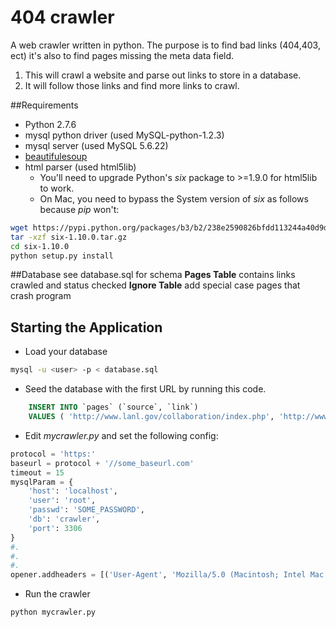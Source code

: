 
# 404 crawler
A web crawler written in python. The purpose is to find bad links (404,403, ect) it's also to find pages missing the meta data field.

1. This will crawl a website and parse out links to store in a database.
2. It will follow those links and find more links to crawl.

##Requirements
* Python 2.7.6
* mysql python driver (used MySQL-python-1.2.3) 
* mysql server (used MySQL 5.6.22)
* [beautifulesoup](http://www.crummy.com/software/BeautifulSoup/)
* html parser (used html5lib)
    * You'll need to upgrade Python's *six* package to >=1.9.0 for html5lib to work.
    * On Mac, you need to bypass the System version of *six* as follows because *pip* won't:

```bash
wget https://pypi.python.org/packages/b3/b2/238e2590826bfdd113244a40d9d3eb26918bd798fc187e2360a8367068db/six-1.10.0.tar.gz#md5=34eed507548117b2ab523ab14b2f8b55
tar -xzf six-1.10.0.tar.gz
cd six-1.10.0
python setup.py install
```
 
##Database
see database.sql for schema
**Pages Table**
contains links crawled and status checked
**Ignore Table**
add special case pages that crash program


## Starting the Application
* Load your database

```bash
mysql -u <user> -p < database.sql
```

* Seed the database with the first URL by running this code.

```sql
    INSERT INTO `pages` (`source`, `link`) 
    VALUES ( 'http://www.lanl.gov/collaboration/index.php', 'http://www.lanl.gov/about/index.php' );
```

* Edit *mycrawler.py* and set the following config:

```python
protocol = 'https:'
baseurl = protocol + '//some_baseurl.com'
timeout = 15
mysqlParam = {
    'host': 'localhost',
    'user': 'root',
    'passwd': 'SOME_PASSWORD',
    'db': 'crawler',
    'port': 3306
}
#.
#.
#.
opener.addheaders = [('User-Agent', 'Mozilla/5.0 (Macintosh; Intel Mac OS X 10_12_5) AppleWebKit/537.36 (KHTML, like Gecko) Chrome/58.0.3029.110 Safari/537.36')]  # Chrome 58.0.3029.110
```

* Run the crawler

```bash
python mycrawler.py
```
